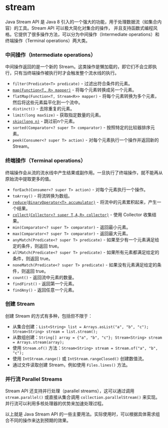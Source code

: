 # stream

Java Stream API 是 Java 8 引入的一个强大的功能，用于处理数据流（如集合内容）的工具。Stream API 可以极大简化对集合的操作，
并且支持函数式编程风格。它提供了很多操作方法，可以分为中间操作（Intermediate operations）和终端操作（Terminal operations）两大类。

### 中间操作（Intermediate operations）

中间操作返回的是一个新的 Stream。这类操作是懒加载的，即它们不会立即执行，只有当终端操作被执行时才会触发整个流水线的执行。

- `filter(Predicate<T> predicate)` - 过滤出符合条件的元素。
- [`map(Function<T, R> mapper)`](./intermediate/map.md) - 将每个元素转换成另一个元素。
- `flatMap(Function<T, Stream<R>> mapper)` - 将每个元素转换为多个元素，然后将这些元素扁平化到一个流中。
- `distinct()` - 去除重复的元素。
- `limit(long maxSize)` - 获取指定数量的元素。
- [`skip(long n)`](intermediate/skip.md) - 跳过前n个元素。
- `sorted(Comparator<? super T> comparator)` - 按照特定的比较器排序元素。
- `peek(Consumer<? super T> action)` - 对每个元素执行一个操作并返回新的 Stream。

### 终端操作（Terminal operations）

终端操作会从流的流水线中产生结果或副作用。一旦执行了终端操作，就不能再从原始流中提取更多的值。

- `forEach(Consumer<? super T> action)` - 对每个元素执行一个操作。
- `toArray()` - 将流转换为数组。
- [`reduce(BinaryOperator<T> accumulator)`](terminal/reduce.md) - 将流中的元素累积起来，产生一个结果。
- [`collect(Collector<? super T,A,R> collector)`](terminal/collect.md) - 使用 Collector 收集结果。
- `min(Comparator<? super T> comparator)` - 返回最小元素。
- `max(Comparator<? super T> comparator)` - 返回最大元素。
- `anyMatch(Predicate<? super T> predicate)` - 如果至少有一个元素满足给定的条件，则返回 true。
- `allMatch(Predicate<? super T> predicate)` - 如果所有元素都满足给定的条件，则返回 true。
- `noneMatch(Predicate<? super T> predicate)` - 如果没有元素满足给定的条件，则返回 true。
- `count()` - 返回流中元素的数量。
- `findFirst()` - 返回第一个元素。
- `findAny()` - 返回任意一个元素。

### 创建 Stream

创建 Stream 的方式有多种，包括但不限于：

- 从集合创建：`List<String> list = Arrays.asList("a", "b", "c"); Stream<String> stream = list.stream();`
- 从数组创建：`String[] array = {"a", "b", "c"}; Stream<String> stream = Arrays.stream(array);`
- 使用 `Stream.of()` 方法：`Stream<String> stream = Stream.of("a", "b", "c");`
- 使用 `IntStream.range()` 或 `IntStream.rangeClosed()` 创建数值流。
- 通过文件读取创建 Stream，例如使用 `Files.lines()` 方法。

### 并行流 Parallel Streams

Stream API 还支持并行处理（parallel streams），这可以通过调用 `stream.parallel()` 或直接从集合调用 `collection.parallelStream()` 来实现。并行流可以利用多核处理器的优势来加速处理过程。

以上就是 Java Stream API 的一些主要用法。实际使用时，可以根据具体需求组合不同的操作来达到预期的效果。